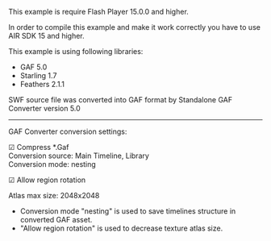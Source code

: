 This example is require Flash Player 15.0.0 and higher.

In order to compile this example and make it work correctly you have to use AIR SDK 15 and higher.

This example is using following libraries:
- GAF 5.0
- Starling 1.7
- Feathers 2.1.1

SWF source file was converted into GAF format by Standalone GAF Converter version 5.0

<hr>

GAF Converter conversion settings:

☑ Compress *.Gaf <br>
Conversion source: Main Timeline, Library <br>
Conversion mode: nesting <br>

☑ Allow region rotation<br>

Atlas max size: 2048x2048

* Conversion mode "nesting" is used to save timelines structure in converted GAF asset.
* "Allow region rotation" is used to decrease texture atlas size.